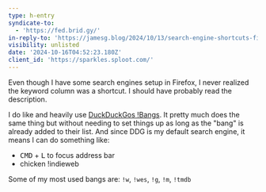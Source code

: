 ```yaml
---
type: h-entry
syndicate-to:
  - 'https://fed.brid.gy/'
in-reply-to: 'https://jamesg.blog/2024/10/13/search-engine-shortcuts-firefox/'
visibility: unlisted
date: '2024-10-16T04:52:23.180Z'
client_id: 'https://sparkles.sploot.com/'
---
```

Even though I have some search engines setup in Firefox, I never realized the keyword column was a shortcut. I should have probably read the description.

I do like and heavily use [DuckDuckGos !Bangs](https://duckduckgo.com/). It pretty much does the same thing but without needing to set things up as long as the "bang" is already added to their list. And since DDG is my default search engine, it means I can do something like:

- <kbd>CMD</kbd> + <kbd>L</kbd> to focus address bar
- chicken !indieweb

Some of my most used bangs are: `!w`, `!wes`, `!g`, `!m`, `!tmdb`
